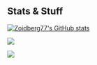 ## Stats & Stuff

[![Zoidberg77's GitHub stats](http://github-readme-stats.vercel.app/api?username=zoidberg77&show_icons=true&theme=dark)](https://github.com/zoidberg77/github-readme-stats)

![](https://komarev.com/ghpvc/?username=zoidberg77&color=green)

![](https://hit.yhype.me/github/profile?account_id=17435476)
